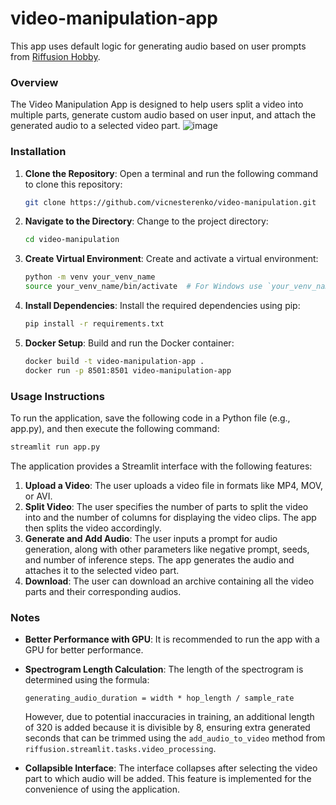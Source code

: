 # video-manipulation-app

This app uses default logic for generating audio based on user prompts from [Riffusion Hobby](https://github.com/riffusion/riffusion-hobby).

### Overview

The Video Manipulation App is designed to help users split a video into multiple parts, generate custom audio based on user input, and attach the generated audio to a selected video part.
![image](https://github.com/user-attachments/assets/b5936466-5b93-488a-ac31-3309a9d21380)


### Installation

1. **Clone the Repository**: Open a terminal and run the following command to clone this repository:

   ```bash
   git clone https://github.com/vicnesterenko/video-manipulation.git
   ```

2. **Navigate to the Directory**: Change to the project directory:

   ```bash
   cd video-manipulation
   ```

3. **Create Virtual Environment**: Create and activate a virtual environment:

   ```bash
   python -m venv your_venv_name
   source your_venv_name/bin/activate  # For Windows use `your_venv_name\Scripts\activate`
   ```

4. **Install Dependencies**: Install the required dependencies using pip:

   ```bash
   pip install -r requirements.txt
   ```

5. **Docker Setup**: Build and run the Docker container:

   ```bash
   docker build -t video-manipulation-app .
   docker run -p 8501:8501 video-manipulation-app
   ```

### Usage Instructions

To run the application, save the following code in a Python file (e.g., app.py), and then execute the following command:

 ```bash
 streamlit run app.py
 ```

The application provides a Streamlit interface with the following features:

1. **Upload a Video**: The user uploads a video file in formats like MP4, MOV, or AVI.
2. **Split Video**: The user specifies the number of parts to split the video into and the number of columns for displaying the video clips. The app then splits the video accordingly.
3. **Generate and Add Audio**: The user inputs a prompt for audio generation, along with other parameters like negative prompt, seeds, and number of inference steps. The app generates the audio and attaches it to the selected video part.
4. **Download**: The user can download an archive containing all the video parts and their corresponding audios.

### Notes

- **Better Performance with GPU**: It is recommended to run the app with a GPU for better performance.
- **Spectrogram Length Calculation**: The length of the spectrogram is determined using the formula:

  ```text
  generating_audio_duration = width * hop_length / sample_rate
  ```

  However, due to potential inaccuracies in training, an additional length of 320 is added because it is divisible by 8, ensuring extra generated seconds that can be trimmed using the `add_audio_to_video` method from `riffusion.streamlit.tasks.video_processing`.
- **Collapsible Interface**: The interface collapses after selecting the video part to which audio will be added. This feature is implemented for the convenience of using the application.
